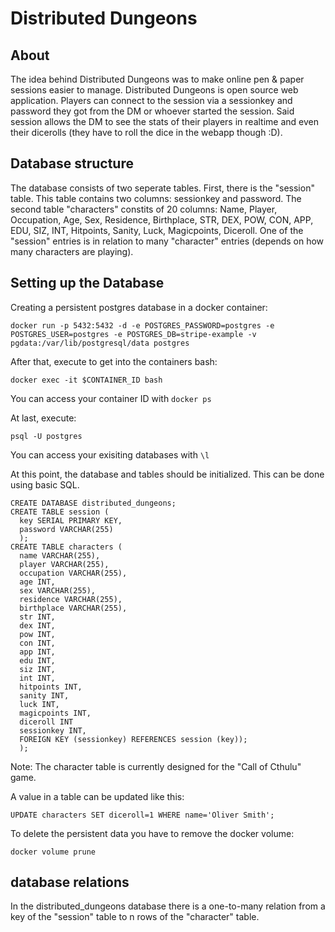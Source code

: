 # Distributed Dungeons

## About

The idea behind Distributed Dungeons was to make online pen & paper sessions easier to manage. Distributed Dungeons is open source web application. Players can connect to the session via a sessionkey and password they got from the DM or whoever started the session. Said session allows the DM to see the stats of their players in realtime and even their dicerolls (they have to roll the dice in the webapp though :D). 

## Database structure

The database consists of two seperate tables. First, there is the "session" table. This table contains two columns: sessionkey and password. 
The second table "characters" constits of 20 columns: Name, Player, Occupation, Age, Sex, Residence, Birthplace, STR, DEX, POW, CON, APP, EDU, SIZ, INT, Hitpoints, Sanity, Luck, Magicpoints, Diceroll. 
One of the "session" entries is in relation to many "character" entries (depends on how many characters are playing).

## Setting up the Database

Creating a persistent postgres database in a docker container: 

```docker run -p 5432:5432 -d -e POSTGRES_PASSWORD=postgres -e POSTGRES_USER=postgres -e POSTGRES_DB=stripe-example -v pgdata:/var/lib/postgresql/data postgres```

After that, execute to get into the containers bash: 

```docker exec -it $CONTAINER_ID bash```

You can access your container ID with ```docker ps```

At last, execute: 

```psql -U postgres```

You can access your exisiting databases with ```\l``` 
 
At this point, the database and tables should be initialized. This can be done using basic SQL.
```
CREATE DATABASE distributed_dungeons;
CREATE TABLE session (
  key SERIAL PRIMARY KEY,
  password VARCHAR(255)
  );
CREATE TABLE characters ( 
  name VARCHAR(255),
  player VARCHAR(255),
  occupation VARCHAR(255),
  age INT,
  sex VARCHAR(255),
  residence VARCHAR(255),
  birthplace VARCHAR(255),
  str INT,
  dex INT,
  pow INT,
  con INT,
  app INT,
  edu INT,
  siz INT,
  int INT,
  hitpoints INT,
  sanity INT,
  luck INT,
  magicpoints INT,
  diceroll INT
  sessionkey INT,
  FOREIGN KEY (sessionkey) REFERENCES session (key));
  );
```

Note: The character table is currently designed for the "Call of Cthulu" game.

A value in a table can be updated like this: 

```UPDATE characters SET diceroll=1 WHERE name='Oliver Smith';```
  
To delete the persistent data you have to remove the docker volume: 

```docker volume prune```
  
 ## database relations
 
 In the distributed_dungeons database there is a one-to-many relation from a key of the "session" table to n rows of the "character" table.
 
